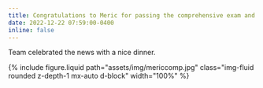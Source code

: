 ```yaml
---
title: Congratulations to Meric for passing the comprehensive exam and advancing to PhD candidacy! 
date: 2022-12-22 07:59:00-0400
inline: false
---
```


Team celebrated the news with a nice dinner.

{% include figure.liquid path="assets/img/mericcomp.jpg" class="img-fluid rounded z-depth-1 mx-auto d-block" width="100%" %}